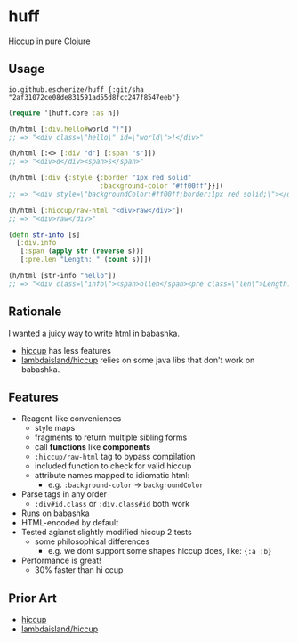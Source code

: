 # huff

Hiccup in pure Clojure

## Usage

`io.github.escherize/huff {:git/sha "2af31072ce08de831591ad55d8fcc247f8547eeb"}`

``` clojure
(require '[huff.core :as h])

(h/html [:div.hello#world "!"])
;; => "<div class=\"hello\" id=\"world\">!</div>"

(h/html [:<> [:div "d"] [:span "s"]])
;; => "<div>d</div><span>s</span>"

(h/html [:div {:style {:border "1px red solid"
                       :background-color "#ff00ff"}}])
;; => "<div style=\"backgroundColor:#ff00ff;border:1px red solid;\"></div>"

(h/html [:hiccup/raw-html "<div>raw</div>"])
;; => "<div>raw</div>"

(defn str-info [s]
  [:div.info
   [:span (apply str (reverse s))]
   [:pre.len "Length: " (count s)]])

(h/html [str-info "hello"])
;; => "<div class=\"info\"><span>olleh</span><pre class=\"len\">Length: 5</pre></div>"
```

## Rationale

I wanted a juicy way to write html in babashka.

- [hiccup](https://github.com/weavejester/hiccup) has less features
- [lambdaisland/hiccup](https://github.com/lambdaisland/hiccup) relies on some java libs that don't work on babashka.

## Features

- Reagent-like conveniences
  - style maps
  - fragments to return multiple sibling forms
  - call **functions** like **components**
   - `:hiccup/raw-html` tag to bypass compilation
  - included function to check for valid hiccup
  - attribute names mapped to idiomatic html:
    - e.g. `:background-color` -> `backgroundColor`
- Parse tags in any order
  - `:div#id.class` or `:div.class#id` both work
- Runs on babashka
- HTML-encoded by default
- Tested agianst slightly modified hiccup 2 tests
  - some philosophical differences
    - e.g. we dont support some shapes hiccup does, like: `{:a :b}`
- Performance is great!
  - 30% faster than hi
ccup

## Prior Art

- [hiccup](https://github.com/weavejester/hiccup)
- [lambdaisland/hiccup](https://github.com/lambdaisland/hiccup)

